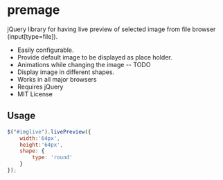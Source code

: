 premage
=======

jQuery library for having live preview of selected image from file browser (input[type=file]).

 * Easily configurable.
 * Provide default image to be displayed as place holder.
 * Animations while changing the image -- TODO
 * Display image in different shapes.
 * Works in all major browsers
 * Requires jQuery
 * MIT License

## Usage

```javascript
$("#imglive").livePreview({
	width:'64px',
	height:'64px',
	shape: {
		type: 'round'
	}
});
```